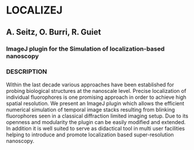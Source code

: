 # LOCALIZEJ

## A. Seitz, O. Burri, R. Guiet

### ImageJ plugin for the Simulation of localization-based nanoscopy
### DESCRIPTION
Within the last decade various approaches have been established for probing biological structures at the nanoscale level. Precise localization of individual fluorophores is one promising approach in order to achieve high spatial resolution. We present an ImageJ plugin which allows the efficient numerical simulation of temporal image stacks resulting from blinking fluorophores seen in a classical diffraction limited imaging setup. Due to its openness and modularity the plugin can be easily modified and extended. In addition it is well suited to serve as didactical tool in multi user facilities helping to introduce and promote localization based super-resolution nanoscopy.
